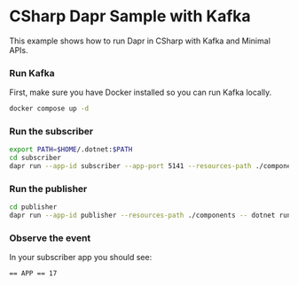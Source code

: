 # CSharp Dapr Sample with Kafka

This example shows how to run Dapr in CSharp with Kafka and Minimal APIs.

### Run Kafka

First, make sure you have Docker installed so you can run Kafka locally.

```bash
docker compose up -d
```

### Run the subscriber

```bash
export PATH=$HOME/.dotnet:$PATH
cd subscriber
dapr run --app-id subscriber --app-port 5141 --resources-path ./components -- dotnet run
```

### Run the publisher

```bash
cd publisher
dapr run --app-id publisher --resources-path ./components -- dotnet run
```

### Observe the event

In your subscriber app you should see:

```bash
== APP == 17
```